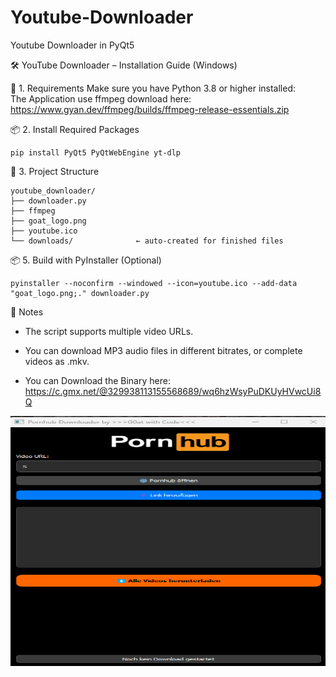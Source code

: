 # Youtube-Downloader
Youtube Downloader in PyQt5

🛠️ YouTube Downloader – Installation Guide (Windows)

📁 1. Requirements
    Make sure you have Python 3.8 or higher installed:  
    The Application use ffmpeg download here: https://www.gyan.dev/ffmpeg/builds/ffmpeg-release-essentials.zip


📦 2. Install Required Packages
    
    pip install PyQt5 PyQtWebEngine yt-dlp


📂 3. Project Structure

    youtube_downloader/
    ├── downloader.py           
    ├── ffmpeg                  
    ├── goat_logo.png           
    ├── youtube.ico             
    └── downloads/              ← auto-created for finished files



📦 5. Build with PyInstaller (Optional)
    
    pyinstaller --noconfirm --windowed --icon=youtube.ico --add-data "goat_logo.png;." downloader.py


📌 Notes
- The script supports multiple video URLs.
- You can download MP3 audio files in different bitrates, or complete videos as .mkv.

- You can Download the Binary here: https://c.gmx.net/@329938113155568689/wq6hzWsyPuDKUyHVwcUi8Q
  

<img src="https://github.com/GoatWithCode/Pornhub-Downloader/blob/main/Screenshot%202025-05-20%20170528.png" alt="Youtube-downloader" width="800" height="400">
